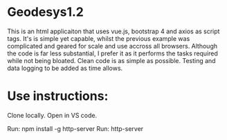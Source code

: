 # Geodesys1.2

This is an html applicaiton that uses vue.js, bootstrap 4 and axios as script tags. It's is simple yet capable, whilst the previous example was complicated and geared for scale and use accross all browsers. Although the code is far less substantial, I prefer it as it performs the tasks required while not being bloated. Clean code is as simple as possible. Testing and data logging to be added as time allows.

# Use instructions:

Clone locally. Open in VS code.

Run: npm install -g http-server 
Run: http-server

